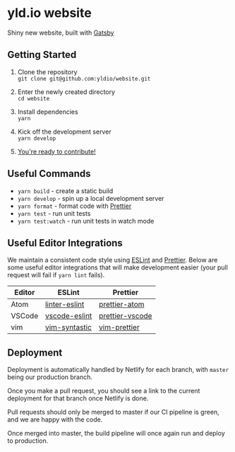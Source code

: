 # yld.io website

Shiny new website, built with [Gatsby](https://www.gatsbyjs.org/)

## Getting Started

1.  Clone the repository  
    `git clone git@github.com:yldio/website.git`

2.  Enter the newly created directory  
    `cd website`

3.  Install dependencies  
    `yarn`

4.  Kick off the development server  
    `yarn develop`

5.  [You're ready to contribute!](http://localhost:8000)

## Useful Commands

* `yarn build` - create a static build
* `yarn develop` - spin up a local development server
* `yarn format` - format code with [Prettier](https://prettier.io/)
* `yarn test` - run unit tests
* `yarn test:watch` - run unit tests in watch mode

## Useful Editor Integrations

We maintain a consistent code style using [ESLint](https://eslint.org/) and [Prettier](https://prettier.io/). Below are some useful editor integrations that will make development easier (your pull request will fail if `yarn lint` fails).

| Editor | ESLint          | Prettier          |
| ------ | --------------- | ----------------- |
| Atom   | [linter-eslint] | [prettier-atom]   |
| VSCode | [vscode-eslint] | [prettier-vscode] |
| vim    | [vim-syntastic] | [vim-prettier]    |

[linter-eslint]: https://atom.io/packages/linter-eslint
[prettier-atom]: https://atom.io/packages/prettier-atom
[vscode-eslint]: https://github.com/Microsoft/vscode-eslint
[prettier-vscode]: https://github.com/prettier/prettier-vscode/
[vim-syntastic]: https://github.com/vim-syntastic/syntastic
[vim-prettier]: https://github.com/prettier/vim-prettier

## Deployment

Deployment is automatically handled by Netlify for each branch, with `master` being our production branch.

Once you make a pull request, you should see a link to the current deployment for that branch once Netlify is done.

Pull requests should only be merged to master if our CI pipeline is green, and we are happy with the code.

Once merged into master, the build pipeline will once again run and deploy to production.
